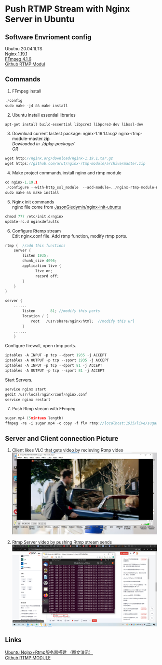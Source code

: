 # Push RTMP Stream with Nginx Server in Ubuntu

## Software Envrioment config
Ubutnu 20.04.1LTS  
[Nginx 1.19.1](http://nginx.org/en/download.html)  
[FFmpeg 4.1.6](http://ffmpeg.org/doxygen/4.1/scaling_video_8c-example.html)  
[Github RTMP Modul](https://github.com/arut/nginx-rtmp-module)  

## Commands
1. FFmpeg install
```C
./config
sudo make -j4 && make install
```

2. Ubuntu install essential libraries
```C
apt-get install build-essential libpcre3 libpcre3-dev libssl-dev
```

3. Download current lastest package: nginx-1.19.1.tar.gz nginx-rtmp-module-master.zip  
*Dowloaded in ./dpkg-package/*  
*OR*  
```C
wget http://nginx.org/download/nginx-1.19.1.tar.gz
wget https://github.com/arut/nginx-rtmp-module/archive/master.zip
```

4. Make project commands,install nginx and rtmp module
```C
cd nginx-1.19.1
./configure --with-http_ssl_module  --add-module=../nginx-rtmp-module-master
sudo make && make install
```

5. Nginx init commands  
nginx file come from [JasonGiedymin/nginx-init-ubuntu](https://github.com/JasonGiedymin/nginx-init-ubuntu)  
```C
chmod 777 /etc/init.d/nginx
update-rc.d nginxdefaults
```

6. Configure Rtemp stream  
Edit nginx.conf file. Add rtmp function, modify rtmp ports.  
```C
rtmp {  //add this functions
    server {  
        listen 1935;
        chunk_size 4096; 
        application live {
              live on;
              record off;
        }
    }  
}
``` 
```C
server {
	......
        listen       81; //modify this ports
        location / {
            root   /usr/share/nginx/html;  //modify this url
        }
	......
    }
```
Configure firewall, open rtmp ports.
```C
iptables -A INPUT -p tcp --dport 1935 -j ACCEPT 
iptables -A OUTPUT -p tcp --sport 1935 -j ACCEPT 
iptables -A INPUT -p tcp --dport 81 -j ACCEPT 
iptables -A OUTPUT -p tcp --sport 81 -j ACCEPT
```
Start Servers.
```C
service nginx start
gedit /usr/local/nginx/conf/nginx.conf
service nginx restart
```

7. Push Rtmp stream with FFmpeg
```C
sugar.mp4 (5mintues length)
ffmpeg -re -i sugar.mp4 -c copy -f flv rtmp://localhost:1935/live/sugar
```

## Server and Client connection Picture
1. Client likes VLC that gets video by recieving Rtmp video  
![VLC Client](https://github.com/ShiKe-And-His-Friends/RtmpProtcolNiginxServer/blob/master/demo-pic/client.jpg?raw=true)

2. Rtmp Server video by pushing Rtmp stream sends  
![Rtmp Server](https://github.com/ShiKe-And-His-Friends/RtmpProtcolNiginxServer/blob/master/demo-pic/server.jpg?raw=true)

## Links  
[Ubuntu Nginx+Rtmp服务器搭建 （图文演示）](https://blog.csdn.net/avsys_z/article/details/79569279)  
[Github RTMP MODULE](https://github.com/arut/nginx-rtmp-module)  

